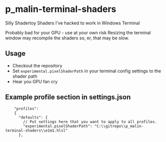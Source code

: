 # p_malin-terminal-shaders

Silly Shadertoy Shaders I've hacked to work in Windows Terminal

Probably bad for your GPU - use at your own risk
Resizing the terminal window may recompile the shaders so, er, that may be slow.

## Usage

* Checkout the repository
* Set `experimental.pixelShaderPath` in your terminal config settings to the shader path
* Hear you GPU fan cry


## Example profile section in settings.json
```
    "profiles":
    {
      "defaults": {
        // Put settings here that you want to apply to all profiles.
        "experimental.pixelShaderPath": "C:\\gitrepo\\p_malin-terminal-shaders\\e1m1.hlsl"    
      },
```
